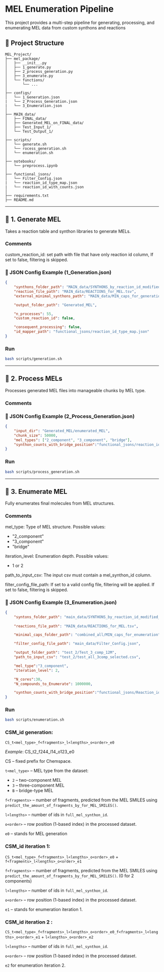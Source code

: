 # MEL Enumeration Pipeline

This project provides a multi-step pipeline for generating, processing, and enumerating MEL data from custom synthons and reactions

## 🧩 Project Structure
```
MEL_Project/
├── mel_package/                  
│   ├── __init__.py
│   ├── 1_generate.py              
│   ├── 2_process_generation.py              
│   ├── 3_enumerate.py             
│   └── functions/              
│       └── ...                  
│
├── configs/                   
│   └── 1_Generation.json
|   └── 2_Process_Generation.json
|   └── 3_Enumeration.json
│
├── MAIN_data/                       
│   ├── FINAL_data/
│   ├── Generated_MEL_on_FINAL_data/
│   ├── Test_Input_1/
│   └── Test_Output_1/
│
├── scripts/                  
│   └── generate.sh
│   └── rocess_generation.sh
│   └── enumeration.sh
│
├── notebooks/                 
│   └── preprocess.ipynb
│
├── functional_jsons/                   
│   └── Filter_Config.json
|   └── reaction_id_type_map.json
|   └── reaction_id_with_counts.json
│
├── requirements.txt
├── README.md

```
---

## 🧪 1. Generate MEL

Takes a reaction table and synthon libraries to generate MELs.

### Comments 

custom_reaction_id: set path with file that have only reaction id column,
                         If set to false, filtering is skipped.

### 🧾 JSON Config Example (1_Generation.json)
```json
{
    "synthons_folder_path": "MAIN_data/SYNTHONS_by_reaction_id_modified_for_MEL",   // path to Folder with prepared synthons
    "reaction_file_path": "MAIN_data/REACTIONS_for_MEL.tsv",                   // File with reaction SMARTS
    "external_minimal_synthons_path": "MAIN_data/MIN_caps_for_generation",          // path tp Folder with CAPS

    "output_folder_path": "Generated_MEL",                                          

    "n_processes": 55,                                                             
    "custom_reaction_id": false,                                                    

    "consequent_processing": false,                                                 // (⚠️ usually do not change)
    "id_mapper_path": "functional_jsons/reaction_id_type_map.json"                  // (⚠️ usually do not change)
}

```
### Run
```bash
bash scripts/generation.sh 
```
---
## 🧹 2. Process MELs

Processes generated MEL files into manageable chunks by MEL type.


### Comments 

### 🧾 JSON Config Example (2_Process_Generation.json)

```json
{
    "input_dir": "Generated_MEL/enumerated_MEL",
    "chunk_size": 50000,
    "mel_types": ["2_component", "3_component", "bridge"],
    "synthon_counts_with_bridge_position":"functional_jsons/reaction_id_with_counts.json"
}
```
### Run
```bash
bash scripts/process_generation.sh 
```
---
## 🔄 3. Enumerate MEL

Fully enumerates final molecules from MEL structures.

### Comments 

mel_type: Type of MEL structure. Possible values:
  - "2_component"
  - "3_component"
  - "bridge"

iteration_level: Enumeration depth. Possible values:
  - 1 or 2

path_to_input_csv: The input csv must contain a mel_synthon_id column.

filter_config_file_path: If set to a valid config file, filtering will be applied.
                         If set to false, filtering is skipped.

### 🧾 JSON Config Example (3_Enumeration.json)
```json
{    
    "syntons_folder_path": "main_data/SYNTHONS_by_reaction_id_modified_for_MEL",
    
    "reactions_file_path": "MAIN_data/REACTIONS_for_MEL.tsv",

    "minimal_caps_folder_path": "combined_all/MIN_caps_for_enumeration",

    "filter_config_file_path": "main_data/Filter_Config.json",

    "output_folder_path": "test_2/Test_3_comp_12M",
    "path_to_input_csv": "test_2/test_all_3comp_selected.csv",

    "mel_type":"3_component",
    "iteration_level": 2,

    "N_cores":30,
    "N_compounds_to_Enumerate": 1000000,

    "synthon_counts_with_bridge_position":"functional_jsons/Reaction_id_with_counts.json"   // (⚠️ usually do not change)
}

```

### Run
```bash
bash scripts/enumeration.sh
```

### CSM_id generation: 
`CS_t<mel_type>_f<fragments>_l<lengths>_o<order>_e0`

*Example*: CS_t2_f244_l14_o123_e0

CS – fixed prefix for Chemspace.

`t<mel_type>` – MEL type from the dataset:  
- `2` – two-component MEL  
- `3` – three-component MEL  
- `B` – bridge-type MEL  

`f<fragments>` – number of fragments, predicted from the MEL SMILES using  `predict_the_amount_of_fragments_by_for_MEL_SMILES()`.  

`l<lengths>` – number of ids in `full_mel_synthon_id`.  

`o<order>` – row position (1-based index) in the processed dataset.  

`e0` – stands for MEL generation 


### CSM_id iteration 1: 
`CS_t<mel_type>_f<fragments>_l<lengths>_o<order>_e0` + `f<fragments>_l<lengths>_o<order>_e1`

`f<fragments>` – number of fragments, predicted from the MEL SMILES using  `predict_the_amount_of_fragments_by_for_MEL_SMILES()`. (0 for 2 components)

`l<lengths>` – number of ids in `full_mel_synthon_id`.  

`o<order>` – row position (1-based index) in the processed dataset.  

`e1` – stands for enumeration iteration 1.

### CSM_id iteration 2 : 
`CS_t<mel_type>_f<fragments>_l<lengths>_o<order>_e0_f<fragments>_l<lengths>_o<order>_e1` + `l<lengths>_o<order>_e2`

`l<lengths>` – number of ids in `full_mel_synthon_id`.  

`o<order>` – row position (1-based index) in the processed dataset.  

`e2` for enumeration iteration 2.


